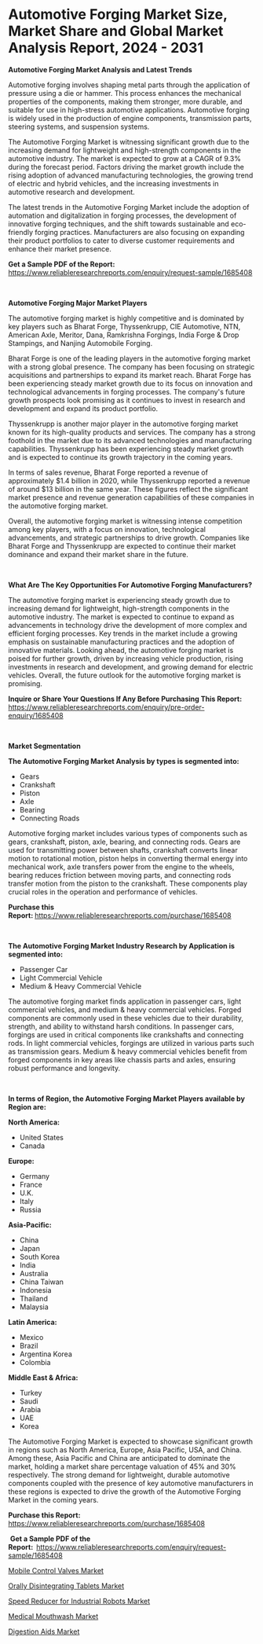 <p><h1>Automotive Forging Market Size, Market Share and Global Market Analysis Report, 2024 - 2031</h1></p><p><strong>Automotive Forging Market Analysis and Latest Trends</strong></p>
<p><p>Automotive forging involves shaping metal parts through the application of pressure using a die or hammer. This process enhances the mechanical properties of the components, making them stronger, more durable, and suitable for use in high-stress automotive applications. Automotive forging is widely used in the production of engine components, transmission parts, steering systems, and suspension systems.</p><p>The Automotive Forging Market is witnessing significant growth due to the increasing demand for lightweight and high-strength components in the automotive industry. The market is expected to grow at a CAGR of 9.3% during the forecast period. Factors driving the market growth include the rising adoption of advanced manufacturing technologies, the growing trend of electric and hybrid vehicles, and the increasing investments in automotive research and development.</p><p>The latest trends in the Automotive Forging Market include the adoption of automation and digitalization in forging processes, the development of innovative forging techniques, and the shift towards sustainable and eco-friendly forging practices. Manufacturers are also focusing on expanding their product portfolios to cater to diverse customer requirements and enhance their market presence.</p></p>
<p><strong>Get a Sample PDF of the Report:&nbsp;</strong> <a href="https://www.reliableresearchreports.com/enquiry/request-sample/1685408">https://www.reliableresearchreports.com/enquiry/request-sample/1685408</a></p>
<p>&nbsp;</p>
<p><strong>Automotive Forging Major Market Players</strong></p>
<p><p>The automotive forging market is highly competitive and is dominated by key players such as Bharat Forge, Thyssenkrupp, CIE Automotive, NTN, American Axle, Meritor, Dana, Ramkrishna Forgings, India Forge & Drop Stampings, and Nanjing Automobile Forging.</p><p>Bharat Forge is one of the leading players in the automotive forging market with a strong global presence. The company has been focusing on strategic acquisitions and partnerships to expand its market reach. Bharat Forge has been experiencing steady market growth due to its focus on innovation and technological advancements in forging processes. The company's future growth prospects look promising as it continues to invest in research and development and expand its product portfolio.</p><p>Thyssenkrupp is another major player in the automotive forging market known for its high-quality products and services. The company has a strong foothold in the market due to its advanced technologies and manufacturing capabilities. Thyssenkrupp has been experiencing steady market growth and is expected to continue its growth trajectory in the coming years.</p><p>In terms of sales revenue, Bharat Forge reported a revenue of approximately $1.4 billion in 2020, while Thyssenkrupp reported a revenue of around $13 billion in the same year. These figures reflect the significant market presence and revenue generation capabilities of these companies in the automotive forging market.</p><p>Overall, the automotive forging market is witnessing intense competition among key players, with a focus on innovation, technological advancements, and strategic partnerships to drive growth. Companies like Bharat Forge and Thyssenkrupp are expected to continue their market dominance and expand their market share in the future.</p></p>
<p>&nbsp;</p>
<p><strong>What Are The Key Opportunities For Automotive Forging Manufacturers?</strong></p>
<p><p>The automotive forging market is experiencing steady growth due to increasing demand for lightweight, high-strength components in the automotive industry. The market is expected to continue to expand as advancements in technology drive the development of more complex and efficient forging processes. Key trends in the market include a growing emphasis on sustainable manufacturing practices and the adoption of innovative materials. Looking ahead, the automotive forging market is poised for further growth, driven by increasing vehicle production, rising investments in research and development, and growing demand for electric vehicles. Overall, the future outlook for the automotive forging market is promising.</p></p>
<p><strong>Inquire or Share Your Questions If Any Before Purchasing This Report:</strong> <a href="https://www.reliableresearchreports.com/enquiry/pre-order-enquiry/1685408">https://www.reliableresearchreports.com/enquiry/pre-order-enquiry/1685408</a></p>
<p>&nbsp;</p>
<p><strong>Market Segmentation</strong></p>
<p><strong>The Automotive Forging Market Analysis by types is segmented into:</strong></p>
<p><ul><li>Gears</li><li>Crankshaft</li><li>Piston</li><li>Axle</li><li>Bearing</li><li>Connecting Roads</li></ul></p>
<p><p>Automotive forging market includes various types of components such as gears, crankshaft, piston, axle, bearing, and connecting rods. Gears are used for transmitting power between shafts, crankshaft converts linear motion to rotational motion, piston helps in converting thermal energy into mechanical work, axle transfers power from the engine to the wheels, bearing reduces friction between moving parts, and connecting rods transfer motion from the piston to the crankshaft. These components play crucial roles in the operation and performance of vehicles.</p></p>
<p><strong>Purchase this Report:&nbsp;</strong><a href="https://www.reliableresearchreports.com/purchase/1685408">https://www.reliableresearchreports.com/purchase/1685408</a></p>
<p>&nbsp;</p>
<p><strong>The Automotive Forging Market Industry Research by Application is segmented into:</strong></p>
<p><ul><li>Passenger Car</li><li>Light Commercial Vehicle</li><li>Medium & Heavy Commercial Vehicle</li></ul></p>
<p><p>The automotive forging market finds application in passenger cars, light commercial vehicles, and medium & heavy commercial vehicles. Forged components are commonly used in these vehicles due to their durability, strength, and ability to withstand harsh conditions. In passenger cars, forgings are used in critical components like crankshafts and connecting rods. In light commercial vehicles, forgings are utilized in various parts such as transmission gears. Medium & heavy commercial vehicles benefit from forged components in key areas like chassis parts and axles, ensuring robust performance and longevity.</p></p>
<p>&nbsp;</p>
<p><strong>In terms of Region, the Automotive Forging Market Players available by Region are:</strong></p>
<p>
    <p> <strong> North America: </strong>
        <ul>
            <li>United States</li>
            <li>Canada</li>
        </ul>
        </p> 
    <p> <strong> Europe: </strong>
        <ul>
            <li>Germany</li>
            <li>France</li>
            <li>U.K.</li>
            <li>Italy</li>
            <li>Russia</li>
        </ul>
        </p> 
    <p> <strong> Asia-Pacific: </strong>
        <ul>
            <li>China</li>
            <li>Japan</li>
            <li>South Korea</li>
            <li>India</li>
            <li>Australia</li>
            <li>China Taiwan</li>
            <li>Indonesia</li>
            <li>Thailand</li>
            <li>Malaysia</li>
        </ul>
        </p> 
    <p> <strong> Latin America: </strong>
        <ul>
            <li>Mexico</li>
            <li>Brazil</li>
            <li>Argentina Korea</li>
            <li>Colombia</li>
        </ul>
        </p> 
    <p> <strong> Middle East & Africa: </strong>
        <ul>
            <li>Turkey</li>
            <li>Saudi</li>
            <li>Arabia</li>
            <li>UAE</li>
            <li>Korea</li>
        </ul>
    </p>
    </p>
<p><p>The Automotive Forging Market is expected to showcase significant growth in regions such as North America, Europe, Asia Pacific, USA, and China. Among these, Asia Pacific and China are anticipated to dominate the market, holding a market share percentage valuation of 45% and 30% respectively. The strong demand for lightweight, durable automotive components coupled with the presence of key automotive manufacturers in these regions is expected to drive the growth of the Automotive Forging Market in the coming years.</p></p>
<p><strong>Purchase this Report: </strong><a href="https://www.reliableresearchreports.com/purchase/1685408">https://www.reliableresearchreports.com/purchase/1685408</a></p>
<p>&nbsp;<strong>Get a Sample PDF of the Report:&nbsp;&nbsp;</strong><a href="https://www.reliableresearchreports.com/enquiry/request-sample/1685408">https://www.reliableresearchreports.com/enquiry/request-sample/1685408</a></p>
<p><strong></strong></p>
<p><p><a href="https://github.com/globismark/Market-Research-Report-List-2/blob/main/mobile-control-valves-market.md">Mobile Control Valves Market</a></p><p><a href="https://medium.com/@v8581137/orally-disintegrating-tablets-market-size-reveals-the-best-marketing-channels-in-global-industry-7b5cf4fdc35a">Orally Disintegrating Tablets Market</a></p><p><a href="https://github.com/prosalinda88/Market-Research-Report-List-3/blob/main/speed-reducer-for-industrial-robots-market.md">Speed Reducer for Industrial Robots Market</a></p><p><a href="https://medium.com/@santosh.reportprime/medical-mouthwash-market-competitive-analysis-market-trends-and-forecast-to-2031-0e18e4def05a">Medical Mouthwash Market</a></p><p><a href="https://medium.com/@rubencarter5756/digestion-aids-market-share-evolution-and-market-growth-trends-2024-2031-61597d2863bd">Digestion Aids Market</a></p></p>